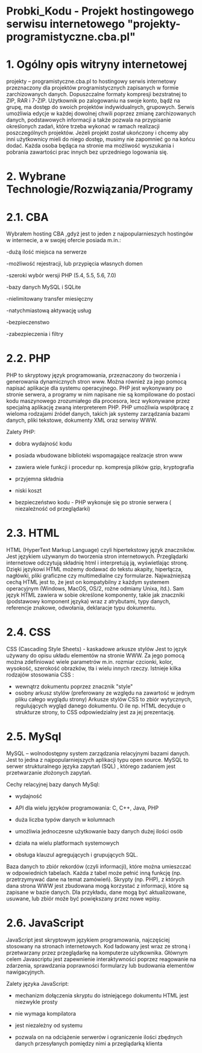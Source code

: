 # Probki_Kodu - Projekt hostingowego serwisu internetowego "projekty-programistyczne.cba.pl"



# 1. Ogólny opis witryny internetowej

projekty – programistyczne.cba.pl to hostingowy serwis internetowy przeznaczony dla projektów programistycznych zapisanych w formie zarchizowanych danych. Dopuszczalne formaty kompresji bezstratnej to ZIP, RAR i 7-ZIP. Użytkownik po zalogowaniu na swoje konto, bądź na grupę, ma dostęp do  swoich projektów indywidualnych, grupowych. Serwis umożliwia edycje w każdej dowolnej chwili poprzez zmianę zarchizowanych danych, podstawowych informacji a także pozwala na przypisanie określonych zadań, które trzeba wykonać w ramach realizacji poszczególnych projektów. Jeżeli projekt został ukończony i chcemy aby inni użytkownicy mieli do niego dostęp, musimy nie zapomnieć go na końcu dodać. Każda osoba będąca na stronie ma możliwość wyszukania i pobrania zawartości prac innych bez uprzedniego logowania się. 



# 2. Wybrane Technologie/Rozwiązania/Programy


# 2.1. CBA

Wybrałem hosting CBA ,gdyż jest to jeden z najpopularnieszych hostingów  w internecie, a w swojej ofercie posiada m.in.: 

-dużą ilość miejsca na serwerze

-możliwość rejestracji, lub przypięcia własnych domen 

-szeroki wybór wersji PHP (5.4, 5.5, 5.6, 7.0) 

-bazy danych MySQL i SQLite 

-nielimitowany transfer miesięczny 

-natychmiastową aktywację usług 

-bezpieczenstwo

-zabezpieczenia i filtry

# 2.2. PHP

PHP to skryptowy język programowania, przeznaczony do tworzenia i generowania dynamicznych stron www. Można również za jego pomocą napisać aplikacje dla systemu operacyjnego. PHP jest wykonywany po stronie serwera, a programy w nim napisane nie są kompilowane do postaci kodu maszynowego zrozumiałego dla procesora, lecz wykonywane przez specjalną aplikację zwaną interpreterem PHP. PHP umożliwia współpracę z wieloma rodzajami źródeł danych, takich jak systemy zarządzania bazami danych, pliki tekstowe, dokumenty XML oraz serwisy WWW. 

Zalety PHP:


- dobra wydajność kodu

- posiada wbudowane biblioteki wspomagające realzacje stron www

- zawiera wiele funkcji i procedur np. kompresja plików gzip, kryptografia

- przyjemna składnia

- niski koszt

- bezpieczeństwo kodu - PHP wykonuje się po stronie serwera ( niezależność od przeglądarki)



# 2.3. HTML 

HTML (HyperText Markup Language) czyli hipertekstowy język znaczników. Jest językiem używanym do tworzenia stron internetowych. Przeglądarki internetowe odczytują składnię html i interpretują ją, wyświetlając stronę. Dzięki językowi HTML możemy dodawać do tekstu akapity, hiperłącza, nagłówki, pliki graficzne czy multimedialne czy formularze. Najważniejszą cechą HTML jest to, że jest on kompatybilny z każdym systemem operacyjnym (Windows, MacOS, OS/2, rożne odmiany Unixa, itd.). Sam język HTML zawiera w sobie określone komponenty, takie jak znaczniki (podstawowy komponent języka) wraz z atrybutami, typy danych, referencje znakowe, odwołania, deklaracje typu dokumentu. 


# 2.4. CSS

CSS (Cascading Style Sheets) - kaskadowe arkusze stylów
Jest to język używany do opisu układu elementów na stronie WWW. Za jego pomocą  można zdefiniować wiele parametrów m.in. rozmiar czcionki, kolor,  wysokość, szerokość obrazków, tła i wielu innych rzeczy. Istnieje kilka rodzajów stosowania  CSS :
- wewnątrz dokumentu poprzez znacznik "style"
- osobny arkusz stylów (preferowany ze względu na zawartość w jednym pliku całego wyglądu strony)
Arkusze stylów CSS to zbiór wytycznych, regulujących wygląd danego dokumentu. O ile np. HTML decyduje o strukturze strony, to CSS odpowiedzialny jest za jej prezentację. 


# 2.5. MySql

MySQL – wolnodostępny system zarządzania relacyjnymi bazami danych. Jest to jedna z najpopularniejszych aplikacji typu open source. MySQL to serwer strukturalnego języka zapytań (SQL) , którego zadaniem jest przetwarzanie złożonych zapytań.

Cechy relacyjnej bazy danych MySql: 

- wydajność

- API dla wielu języków programowania: C, C++, Java,  PHP

- duża liczba typów danych w kolumnach 

- umożliwia jednoczesne użytkowanie bazy danych dużej ilości osób 

- działa na wielu platformach systemowych

- obsługa klauzul agregujących i grupujących SQL. 


Baza danych to zbiór rekordów (czyli informacji), które można umieszczać w odpowiednich tabelach. Każda z tabel może pełnić inną funkcję (np. przetrzymywać dane na temat zamówień). Skrypty (np. PHP), z których dana strona WWW jest zbudowana mogą korzystać z informacji, które są zapisane w bazie danych. Dla przykładu, dane mogą być aktualizowane, usuwane, lub zbiór może być powiększany przez nowe wpisy. 

# 2.6. JavaScript

JavaScript jest skryptowym językiem programowania, najczęściej stosowany na stronach internetowych.  Kod ładowany jest wraz ze stroną i przetwarzany przez przeglądarkę na komputerze użytkownika. Głównym celem Javascriptu jest  zapewnienie interaktywności poprzez reagowanie na zdarzenia, sprawdzania poprawności formularzy lub budowania elementów nawigacyjnych. 

Zalety języka JavaScript:

- mechanizm dołączenia skryptu do istniejącego dokumentu HTML jest niezwykle prosty 

- nie wymaga kompilatora 

- jest niezależny od systemu 

- pozwala on na odciążenie serwerów i ograniczenie ilości zbędnych danych przesyłanych pomiędzy nimi a przeglądarką klienta
